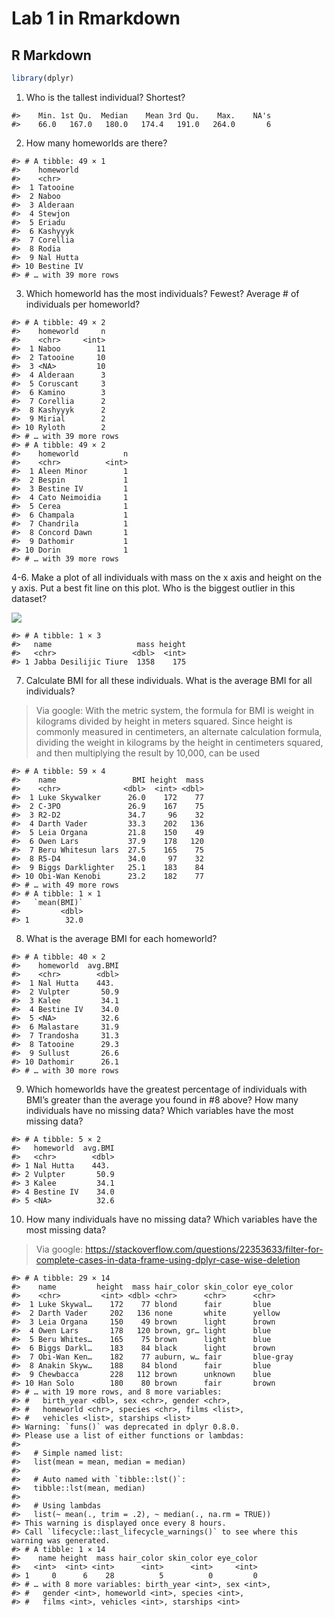 # Lab 1 in Rmarkdown

## R Markdown


```r
library(dplyr)
```


1. Who is the tallest individual? Shortest?


```
#>    Min. 1st Qu.  Median    Mean 3rd Qu.    Max.    NA's 
#>    66.0   167.0   180.0   174.4   191.0   264.0       6
```

2. How many homeworlds are there?


```
#> # A tibble: 49 × 1
#>    homeworld 
#>    <chr>     
#>  1 Tatooine  
#>  2 Naboo     
#>  3 Alderaan  
#>  4 Stewjon   
#>  5 Eriadu    
#>  6 Kashyyyk  
#>  7 Corellia  
#>  8 Rodia     
#>  9 Nal Hutta 
#> 10 Bestine IV
#> # … with 39 more rows
```


3. Which homeworld has the most individuals? Fewest? Average # of individuals per homeworld?


```
#> # A tibble: 49 × 2
#>    homeworld     n
#>    <chr>     <int>
#>  1 Naboo        11
#>  2 Tatooine     10
#>  3 <NA>         10
#>  4 Alderaan      3
#>  5 Coruscant     3
#>  6 Kamino        3
#>  7 Corellia      2
#>  8 Kashyyyk      2
#>  9 Mirial        2
#> 10 Ryloth        2
#> # … with 39 more rows
#> # A tibble: 49 × 2
#>    homeworld          n
#>    <chr>          <int>
#>  1 Aleen Minor        1
#>  2 Bespin             1
#>  3 Bestine IV         1
#>  4 Cato Neimoidia     1
#>  5 Cerea              1
#>  6 Champala           1
#>  7 Chandrila          1
#>  8 Concord Dawn       1
#>  9 Dathomir           1
#> 10 Dorin              1
#> # … with 39 more rows
```

4-6. Make a plot of all individuals with mass on the x axis and height on the y axis. Put a best fit line on this plot.  Who is the biggest outlier in this dataset?

![](101-a1_files/figure-epub3/unnamed-chunk-5-1.png)<!-- -->

```
#> # A tibble: 1 × 3
#>   name                   mass height
#>   <chr>                 <dbl>  <int>
#> 1 Jabba Desilijic Tiure  1358    175
```

7. Calculate BMI for all these individuals. What is the average BMI for all individuals?

> Via google: With the metric system, the formula for BMI is weight in kilograms divided by height in meters squared. Since height is commonly measured in centimeters, an alternate calculation formula, dividing the weight in kilograms by the height in centimeters squared, and then multiplying the result by 10,000, can be used


```
#> # A tibble: 59 × 4
#>    name                 BMI height  mass
#>    <chr>              <dbl>  <int> <dbl>
#>  1 Luke Skywalker      26.0    172    77
#>  2 C-3PO               26.9    167    75
#>  3 R2-D2               34.7     96    32
#>  4 Darth Vader         33.3    202   136
#>  5 Leia Organa         21.8    150    49
#>  6 Owen Lars           37.9    178   120
#>  7 Beru Whitesun lars  27.5    165    75
#>  8 R5-D4               34.0     97    32
#>  9 Biggs Darklighter   25.1    183    84
#> 10 Obi-Wan Kenobi      23.2    182    77
#> # … with 49 more rows
#> # A tibble: 1 × 1
#>   `mean(BMI)`
#>         <dbl>
#> 1        32.0
```

8. What is the average BMI for each homeworld?
    

```
#> # A tibble: 40 × 2
#>    homeworld  avg.BMI
#>    <chr>        <dbl>
#>  1 Nal Hutta    443. 
#>  2 Vulpter       50.9
#>  3 Kalee         34.1
#>  4 Bestine IV    34.0
#>  5 <NA>          32.6
#>  6 Malastare     31.9
#>  7 Trandosha     31.3
#>  8 Tatooine      29.3
#>  9 Sullust       26.6
#> 10 Dathomir      26.1
#> # … with 30 more rows
```
  
9. Which homeworlds have the greatest percentage of individuals with BMI’s greater than the average you found in #8 above?
    How many individuals have no missing data? Which variables have the most missing data?
    

```
#> # A tibble: 5 × 2
#>   homeworld  avg.BMI
#>   <chr>        <dbl>
#> 1 Nal Hutta    443. 
#> 2 Vulpter       50.9
#> 3 Kalee         34.1
#> 4 Bestine IV    34.0
#> 5 <NA>          32.6
```
    
10. How many individuals have no missing data? Which variables have the most missing data?

> Via google: https://stackoverflow.com/questions/22353633/filter-for-complete-cases-in-data-frame-using-dplyr-case-wise-deletion


```
#> # A tibble: 29 × 14
#>    name         height  mass hair_color skin_color eye_color
#>    <chr>         <int> <dbl> <chr>      <chr>      <chr>    
#>  1 Luke Skywal…    172    77 blond      fair       blue     
#>  2 Darth Vader     202   136 none       white      yellow   
#>  3 Leia Organa     150    49 brown      light      brown    
#>  4 Owen Lars       178   120 brown, gr… light      blue     
#>  5 Beru Whites…    165    75 brown      light      blue     
#>  6 Biggs Darkl…    183    84 black      light      brown    
#>  7 Obi-Wan Ken…    182    77 auburn, w… fair       blue-gray
#>  8 Anakin Skyw…    188    84 blond      fair       blue     
#>  9 Chewbacca       228   112 brown      unknown    blue     
#> 10 Han Solo        180    80 brown      fair       brown    
#> # … with 19 more rows, and 8 more variables:
#> #   birth_year <dbl>, sex <chr>, gender <chr>,
#> #   homeworld <chr>, species <chr>, films <list>,
#> #   vehicles <list>, starships <list>
#> Warning: `funs()` was deprecated in dplyr 0.8.0.
#> Please use a list of either functions or lambdas: 
#> 
#>   # Simple named list: 
#>   list(mean = mean, median = median)
#> 
#>   # Auto named with `tibble::lst()`: 
#>   tibble::lst(mean, median)
#> 
#>   # Using lambdas
#>   list(~ mean(., trim = .2), ~ median(., na.rm = TRUE))
#> This warning is displayed once every 8 hours.
#> Call `lifecycle::last_lifecycle_warnings()` to see where this warning was generated.
#> # A tibble: 1 × 14
#>    name height  mass hair_color skin_color eye_color
#>   <int>  <int> <int>      <int>      <int>     <int>
#> 1     0      6    28          5          0         0
#> # … with 8 more variables: birth_year <int>, sex <int>,
#> #   gender <int>, homeworld <int>, species <int>,
#> #   films <int>, vehicles <int>, starships <int>
```

